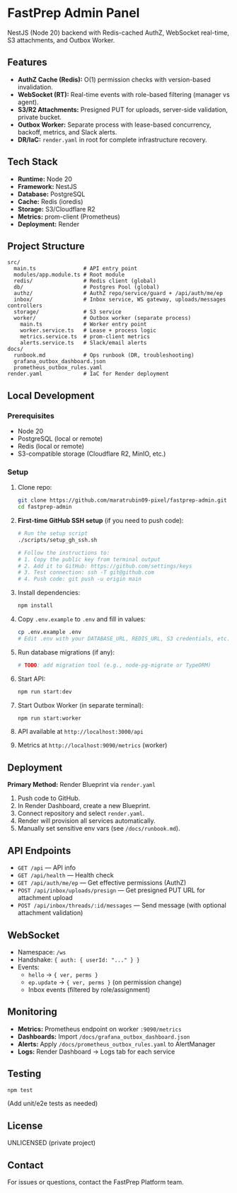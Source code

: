 # FastPrep Admin Panel

NestJS (Node 20) backend with Redis-cached AuthZ, WebSocket real-time, S3 attachments, and Outbox Worker.

## Features

- **AuthZ Cache (Redis):** O(1) permission checks with version-based invalidation.
- **WebSocket (RT):** Real-time events with role-based filtering (manager vs agent).
- **S3/R2 Attachments:** Presigned PUT for uploads, server-side validation, private bucket.
- **Outbox Worker:** Separate process with lease-based concurrency, backoff, metrics, and Slack alerts.
- **DR/IaC:** `render.yaml` in root for complete infrastructure recovery.

## Tech Stack

- **Runtime:** Node 20
- **Framework:** NestJS
- **Database:** PostgreSQL
- **Cache:** Redis (ioredis)
- **Storage:** S3/Cloudflare R2
- **Metrics:** prom-client (Prometheus)
- **Deployment:** Render

## Project Structure

```
src/
  main.ts               # API entry point
  modules/app.module.ts # Root module
  redis/                # Redis client (global)
  db/                   # Postgres Pool (global)
  authz/                # AuthZ repo/service/guard + /api/auth/me/ep
  inbox/                # Inbox service, WS gateway, uploads/messages controllers
  storage/              # S3 service
  worker/               # Outbox worker (separate process)
    main.ts             # Worker entry point
    worker.service.ts   # Lease + process logic
    metrics.service.ts  # prom-client metrics
    alerts.service.ts   # Slack/email alerts
docs/
  runbook.md            # Ops runbook (DR, troubleshooting)
  grafana_outbox_dashboard.json
  prometheus_outbox_rules.yaml
render.yaml             # IaC for Render deployment
```

## Local Development

### Prerequisites

- Node 20
- PostgreSQL (local or remote)
- Redis (local or remote)
- S3-compatible storage (Cloudflare R2, MinIO, etc.)

### Setup

1. Clone repo:
   ```bash
   git clone https://github.com/maratrubin09-pixel/fastprep-admin.git
   cd fastprep-admin
   ```

2. **First-time GitHub SSH setup** (if you need to push code):
   ```bash
   # Run the setup script
   ./scripts/setup_gh_ssh.sh
   
   # Follow the instructions to:
   # 1. Copy the public key from terminal output
   # 2. Add it to GitHub: https://github.com/settings/keys
   # 3. Test connection: ssh -T git@github.com
   # 4. Push code: git push -u origin main
   ```

3. Install dependencies:
   ```bash
   npm install
   ```

4. Copy `.env.example` to `.env` and fill in values:
   ```bash
   cp .env.example .env
   # Edit .env with your DATABASE_URL, REDIS_URL, S3 credentials, etc.
   ```

5. Run database migrations (if any):
   ```bash
   # TODO: add migration tool (e.g., node-pg-migrate or TypeORM)
   ```

6. Start API:
   ```bash
   npm run start:dev
   ```

7. Start Outbox Worker (in separate terminal):
   ```bash
   npm run start:worker
   ```

8. API available at `http://localhost:3000/api`
9. Metrics at `http://localhost:9090/metrics` (worker)

## Deployment

**Primary Method:** Render Blueprint via `render.yaml`

1. Push code to GitHub.
2. In Render Dashboard, create a new Blueprint.
3. Connect repository and select `render.yaml`.
4. Render will provision all services automatically.
5. Manually set sensitive env vars (see `/docs/runbook.md`).

## API Endpoints

- `GET /api` — API info
- `GET /api/health` — Health check
- `GET /api/auth/me/ep` — Get effective permissions (AuthZ)
- `POST /api/inbox/uploads/presign` — Get presigned PUT URL for attachment upload
- `POST /api/inbox/threads/:id/messages` — Send message (with optional attachment validation)

## WebSocket

- Namespace: `/ws`
- Handshake: `{ auth: { userId: "..." } }`
- Events:
  - `hello` → `{ ver, perms }`
  - `ep.update` → `{ ver, perms }` (on permission change)
  - Inbox events (filtered by role/assignment)

## Monitoring

- **Metrics:** Prometheus endpoint on worker `:9090/metrics`
- **Dashboards:** Import `/docs/grafana_outbox_dashboard.json`
- **Alerts:** Apply `/docs/prometheus_outbox_rules.yaml` to AlertManager
- **Logs:** Render Dashboard → Logs tab for each service

## Testing

```bash
npm test
```

(Add unit/e2e tests as needed)

## License

UNLICENSED (private project)

## Contact

For issues or questions, contact the FastPrep Platform team.

